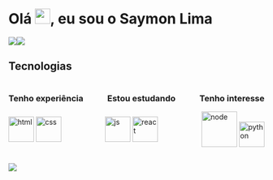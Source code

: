 
<h1>Olá <img src="https://raw.githubusercontent.com/kaueMarques/kaueMarques/master/hi.gif" height="30px">, eu sou o Saymon Lima</h1>

<div class=stats style="display:flex;align-items:stretch;">
  <img src="https://github-readme-stats.vercel.app/api?username=Saymondev00&show_icons=true&theme=tokyonight&include_all_commits=true&count_private=true"/>
  <img src="https://github-readme-stats.vercel.app/api/top-langs/?username=Saymondev00&layout=compact&langs_count=7&theme=tokyonight"/>
</div>

<h2> Tecnologias</h2>
<div class=title style="display:flex;align-items: center;justify-content:space-between;">
<h3>Tenho experiência</h3>
<h3>Estou estudando</h3>
<h3>Tenho interesse</h3>
</div>

<div class=tec style="display:flex;align-items:center;justify-content:space-between;">
  <div class=xp>
    <img alt="html" height="50" src="https://cdn.jsdelivr.net/gh/devicons/devicon/icons/html5/html5-plain-wordmark.svg" />
    <img alt="css" height="50" src="https://cdn.jsdelivr.net/gh/devicons/devicon/icons/css3/css3-plain-wordmark.svg" />
  </div>

  <div class=std>
  <img alt="js" height="50" src="https://cdn.jsdelivr.net/gh/devicons/devicon/icons/javascript/javascript-plain.svg" />
  <img alt="react" height="50" src="https://cdn.jsdelivr.net/gh/devicons/devicon/icons/react/react-original-wordmark.svg" />
  </div>
  
  <div class=itr>
  <img alt="node" height="70" src="https://cdn.jsdelivr.net/gh/devicons/devicon/icons/nodejs/nodejs-plain-wordmark.svg" />
  <img alt="python" height="50" src="https://cdn.jsdelivr.net/gh/devicons/devicon/icons/python/python-original-wordmark.svg" /> 
  </div>
</div>

##

<div> 
<img src="https://img.shields.io/badge/Gmail: saymondev010@gmail.com-D14836?style=for-the-badge&logo=gmail&logoColor=white">
</div>
